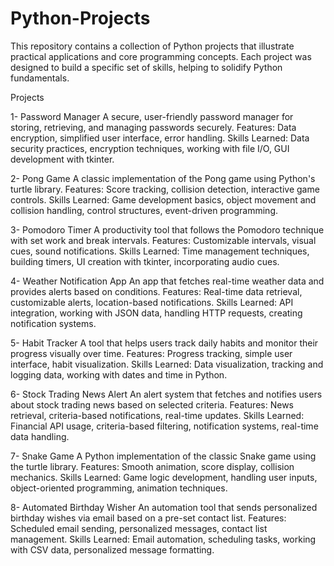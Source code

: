 # Python-Projects
This repository contains a collection of Python projects that illustrate practical applications and core programming concepts. Each project was designed to build a specific set of skills, helping to solidify Python fundamentals.

Projects

1- Password Manager
A secure, user-friendly password manager for storing, retrieving, and managing passwords securely.
Features: Data encryption, simplified user interface, error handling.
Skills Learned: Data security practices, encryption techniques, working with file I/O, GUI development with tkinter.

2- Pong Game
A classic implementation of the Pong game using Python's turtle library.
Features: Score tracking, collision detection, interactive game controls.
Skills Learned: Game development basics, object movement and collision handling, control structures, event-driven programming.

3- Pomodoro Timer
A productivity tool that follows the Pomodoro technique with set work and break intervals.
Features: Customizable intervals, visual cues, sound notifications.
Skills Learned: Time management techniques, building timers, UI creation with tkinter, incorporating audio cues.

4- Weather Notification App
An app that fetches real-time weather data and provides alerts based on conditions.
Features: Real-time data retrieval, customizable alerts, location-based notifications.
Skills Learned: API integration, working with JSON data, handling HTTP requests, creating notification systems.

5- Habit Tracker
A tool that helps users track daily habits and monitor their progress visually over time.
Features: Progress tracking, simple user interface, habit visualization.
Skills Learned: Data visualization, tracking and logging data, working with dates and time in Python.

6- Stock Trading News Alert
An alert system that fetches and notifies users about stock trading news based on selected criteria.
Features: News retrieval, criteria-based notifications, real-time updates.
Skills Learned: Financial API usage, criteria-based filtering, notification systems, real-time data handling.

7- Snake Game
A Python implementation of the classic Snake game using the turtle library.
Features: Smooth animation, score display, collision mechanics.
Skills Learned: Game logic development, handling user inputs, object-oriented programming, animation techniques.

8- Automated Birthday Wisher
An automation tool that sends personalized birthday wishes via email based on a pre-set contact list.
Features: Scheduled email sending, personalized messages, contact list management.
Skills Learned: Email automation, scheduling tasks, working with CSV data, personalized message formatting.

